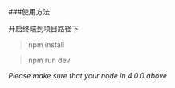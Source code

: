 ﻿

###使用方法

开启终端到项目路径下

> npm install

> npm run dev

*Please make sure that your node in 4.0.0 above*